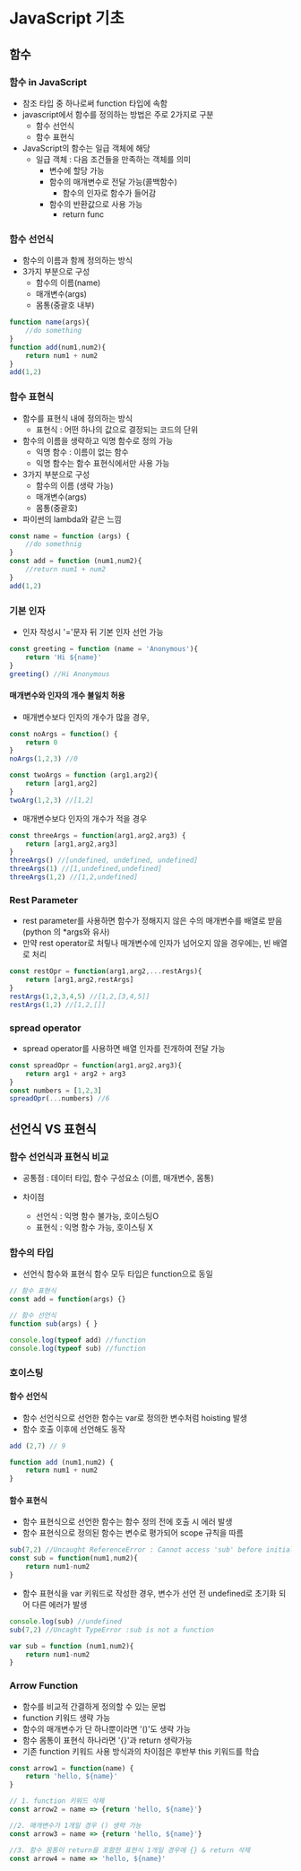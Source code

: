 # JavaScript 기초

## 함수

### 함수  in JavaScript

- 참조 타입 중 하나로써 function 타입에 속함
- javascript에서 함수를 정의하는 방법은 주로 2가지로 구분
  - 함수 선언식 
  - 함수 표현식
- JavaScript의 함수는 일급 객체에 해당
  - 일급 객체 : 다음 조건들을 만족하는 객체를 의미
    - 변수에 할당 가능
    - 함수의 매개변수로 전달 가능(콜백함수)
      - 함수의 인자로 함수가 들어감 
    - 함수의 반환값으로 사용 가능 
      - return func

### 함수 선언식

- 함수의 이름과 함께 정의하는 방식
- 3가지 부분으로 구성
  - 함수의 이름(name)
  - 매개변수(args)
  - 몸통(중괄호 내부)

```javascript
function name(args){
    //do something
}
function add(num1,num2){
    return num1 + num2
}
add(1,2)
```

### 함수 표현식

- 함수를 표현식 내에 정의하는 방식
  - 표현식 : 어떤 하나의 값으로 결정되는 코드의 단위
- 함수의 이름을 생략하고 익명 함수로 정의 가능
  - 익명 함수 : 이름이 없는 함수
  - 익명 함수는 함수 표현식에서만 사용 가능
- 3가지 부분으로 구성
  - 함수의 이름 (생략 가능)
  - 매개변수(args)
  - 몸통(중괄호)
- 파이썬의 lambda와 같은 느낌 

```javascript
const name = function (args) {
    //do somethnig
}
const add = function (num1,num2){
    //return num1 + num2
}
add(1,2)
```

### 기본 인자

- 인자 작성시 '='문자 뒤 기본 인자 선언 가능

```javascript
const greeting = function (name = 'Anonymous'){
    return 'Hi ${name}'
}
greeting() //Hi Anonymous
```

#### 매개변수와 인자의 개수 불일치 허용

- 매개변수보다 인자의 개수가 많을 경우,

```javascript
const noArgs = function() {
    return 0
}
noArgs(1,2,3) //0

const twoArgs = function (arg1,arg2){
    return [arg1,arg2]
}
twoArg(1,2,3) //[1,2]
```

- 매개변수보다 인자의 개수가 적을 경우

```javascript
const threeArgs = function(arg1,arg2,arg3) {
    return [arg1,arg2,arg3]
}
threeArgs() //[undefined, undefined, undefined]
threeArgs(1) //[1,undefined,undefined]
threeArgs(1,2) //[1,2,undefined]
```

### Rest Parameter

- rest parameter를 사용하면 함수가 정해지지 않은 수의 매개변수를 배열로 받음 (python 의 *args와 유사)
- 만약 rest operator로 처맇나 매개변수에 인자가 넘어오지 않을 경우에는, 빈 배열로 처리

```javascript
const restOpr = function(arg1,arg2,...restArgs){
    return [arg1,arg2,restArgs]
}
restArgs(1,2,3,4,5) //[1,2,[3,4,5]]
restArgs(1,2) //[1,2,[]]
```

### spread operator

- spread operator를 사용하면 배열 인자를 전개하여 전달 가능

```javascript
const spreadOpr = function(arg1,arg2,arg3){
    return arg1 + arg2 + arg3
}
const numbers = [1,2,3]
spreadOpr(...numbers) //6
```



## 선언식 VS 표현식

### 함수 선언식과 표현식 비교

- 공통점 : 데이터 타입, 함수 구성요소 (이름, 매개변수, 몸통)

- 차이점 
  - 선언식 : 익명 함수 불가능, 호이스팅O
  - 표현식 : 익명 함수 가능, 호이스팅 X

### 함수의 타입

- 선언식 함수와 표현식 함수 모두 타입은 function으로 동일

```javascript
// 함수 표현식
const add = function(args) {}

// 함수 선언식
function sub(args) { }

console.log(typeof add) //function
console.log(typeof sub) //function
```

### 호이스팅

#### 함수 선언식

- 함수 선언식으로 선언한 함수는 var로 정의한 변수처럼 hoisting 발생
- 함수 호출 이후에 선언해도 동작

```javascript
add (2,7) // 9

function add (num1,num2) {
    return num1 + num2
}
```

#### 함수 표현식

- 함수 표현식으로 선언한 함수는 함수 정의 전에 호출 시 에러 발생
- 함수 표현식으로 정의된 함수는 변수로 평가되어 scope 규칙을 따름

```javascript
sub(7,2) //Uncaught ReferenceError : Cannot access 'sub' before initialization
const sub = function(num1,num2){
    return num1-num2
}
```

- 함수 표현식을 var 키워드로 작성한 경우, 변수가 선언 전 undefined로 초기화 되어 다른 에러가 발생

```javascript
console.log(sub) //undefined
sub(7,2) //Uncaght TypeError :sub is not a function

var sub = function (num1,num2){
    return num1-num2
}
```

### Arrow Function

- 함수를 비교적 간결하게 정의할 수 있는 문법
- function 키워드 생략 가능
- 함수의 매개변수가 단 하나뿐이라면 '()'도 생략 가능
- 함수 몸통이 표현식 하나라면 '{}'과 return 생략가능
- 기존 function 키워드 사용 방식과의 차이점은 후반부 this 키워드를 학습

```javascript
const arrow1 = function(name) {
    return 'hello, ${name}'
}

// 1. function 키워드 삭제
const arrow2 = name => {return 'hello, ${name}'}

//2. 매개변수가 1개일 경우 () 생략 가능
const arrow3 = name => {return 'hello, ${name}'}

//3. 함수 몸통이 return을 포함한 표현식 1개일 경우에 {} & return 삭제
const arrow4 = name => 'hello, ${name}'
```

